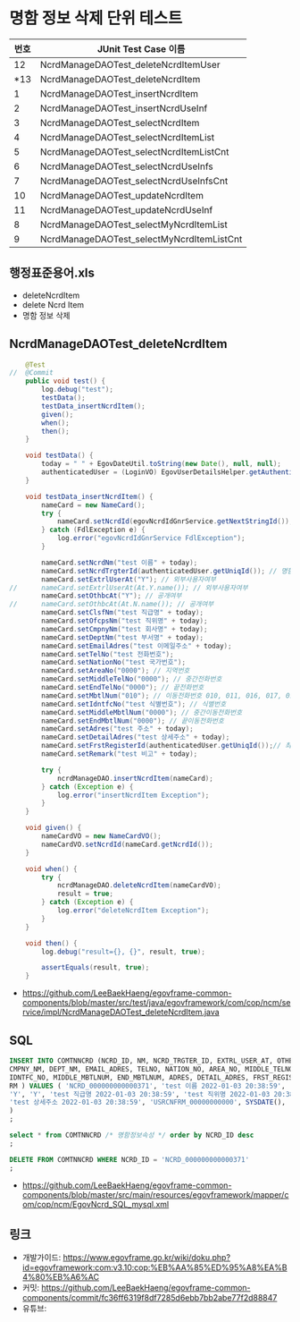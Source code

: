 # 명함 정보 삭제 단위 테스트

|번호|JUnit Test Case 이름|
|-|-|
|12|NcrdManageDAOTest_deleteNcrdItemUser|
|*13|NcrdManageDAOTest_deleteNcrdItem|
|1|NcrdManageDAOTest_insertNcrdItem|
|2|NcrdManageDAOTest_insertNcrdUseInf|
|3|NcrdManageDAOTest_selectNcrdItem|
|4|NcrdManageDAOTest_selectNcrdItemList|
|5|NcrdManageDAOTest_selectNcrdItemListCnt|
|6|NcrdManageDAOTest_selectNcrdUseInfs|
|7|NcrdManageDAOTest_selectNcrdUseInfsCnt|
|10|NcrdManageDAOTest_updateNcrdItem|
|11|NcrdManageDAOTest_updateNcrdUseInf|
|8|NcrdManageDAOTest_selectMyNcrdItemList|
|9|NcrdManageDAOTest_selectMyNcrdItemListCnt|


## 행정표준용어.xls

- deleteNcrdItem
- delete Ncrd Item
- 명함 정보 삭제

## NcrdManageDAOTest_deleteNcrdItem

```java
	@Test
//	@Commit
	public void test() {
		log.debug("test");
		testData();
		testData_insertNcrdItem();
		given();
		when();
		then();
	}

	void testData() {
		today = " " + EgovDateUtil.toString(new Date(), null, null);
		authenticatedUser = (LoginVO) EgovUserDetailsHelper.getAuthenticatedUser();
	}

	void testData_insertNcrdItem() {
		nameCard = new NameCard();
		try {
			nameCard.setNcrdId(egovNcrdIdGnrService.getNextStringId());
		} catch (FdlException e) {
			log.error("egovNcrdIdGnrService FdlException");
		}

		nameCard.setNcrdNm("test 이름" + today);
		nameCard.setNcrdTrgterId(authenticatedUser.getUniqId()); // 명함대상자ID
		nameCard.setExtrlUserAt("Y"); // 외부사용자여부
//		nameCard.setExtrlUserAt(At.Y.name()); // 외부사용자여부
		nameCard.setOthbcAt("Y"); // 공개여부
//		nameCard.setOthbcAt(At.N.name()); // 공개여부
		nameCard.setClsfNm("test 직급명" + today);
		nameCard.setOfcpsNm("test 직위명" + today);
		nameCard.setCmpnyNm("test 회사명" + today);
		nameCard.setDeptNm("test 부서명" + today);
		nameCard.setEmailAdres("test 이메일주소" + today);
		nameCard.setTelNo("test 전화번호");
		nameCard.setNationNo("test 국가번호");
		nameCard.setAreaNo("0000"); // 지역번호
		nameCard.setMiddleTelNo("0000"); // 중간전화번호
		nameCard.setEndTelNo("0000"); // 끝전화번호
		nameCard.setMbtlNum("010"); // 이동전화번호 010, 011, 016, 017, 018, 019
		nameCard.setIdntfcNo("test 식별번호"); // 식별번호
		nameCard.setMiddleMbtlNum("0000"); // 중간이동전화번호
		nameCard.setEndMbtlNum("0000"); // 끝이동전화번호
		nameCard.setAdres("test 주소" + today);
		nameCard.setDetailAdres("test 상세주소" + today);
		nameCard.setFrstRegisterId(authenticatedUser.getUniqId());// 최초등록자ID
		nameCard.setRemark("test 비고" + today);

		try {
			ncrdManageDAO.insertNcrdItem(nameCard);
		} catch (Exception e) {
			log.error("insertNcrdItem Exception");
		}
	}

	void given() {
		nameCardVO = new NameCardVO();
		nameCardVO.setNcrdId(nameCard.getNcrdId());
	}

	void when() {
		try {
			ncrdManageDAO.deleteNcrdItem(nameCardVO);
			result = true;
		} catch (Exception e) {
			log.error("deleteNcrdItem Exception");
		}
	}

	void then() {
		log.debug("result={}, {}", result, true);

		assertEquals(result, true);
	}
```

- https://github.com/LeeBaekHaeng/egovframe-common-components/blob/master/src/test/java/egovframework/com/cop/ncm/service/impl/NcrdManageDAOTest_deleteNcrdItem.java

## SQL

```sql
INSERT INTO COMTNNCRD (NCRD_ID, NM, NCRD_TRGTER_ID, EXTRL_USER_AT, OTHBC_AT, CLSF_NM, OFCPS_NM, 
CMPNY_NM, DEPT_NM, EMAIL_ADRES, TELNO, NATION_NO, AREA_NO, MIDDLE_TELNO, END_TELNO, MBTLNUM, 
IDNTFC_NO, MIDDLE_MBTLNUM, END_MBTLNUM, ADRES, DETAIL_ADRES, FRST_REGISTER_ID, FRST_REGIST_PNTTM, 
RM ) VALUES ( 'NCRD_000000000000371', 'test 이름 2022-01-03 20:38:59', 'USRCNFRM_00000000000', 
'Y', 'Y', 'test 직급명 2022-01-03 20:38:59', 'test 직위명 2022-01-03 20:38:59', 'test 회사명 2022-01-03 20:38:59', 'test 부서명 2022-01-03 20:38:59', 'test 이메일주소 2022-01-03 20:38:59', 'test 전화번호', 'test 국가번호', '0000', '0000', '0000', '010', 'test 식별번호', '0000', '0000', 'test 주소 2022-01-03 20:38:59', 
'test 상세주소 2022-01-03 20:38:59', 'USRCNFRM_00000000000', SYSDATE(), 'test 비고 2022-01-03 20:38:59' 
)
;

select * from COMTNNCRD /* 명함정보속성 */ order by NCRD_ID desc
;

DELETE FROM COMTNNCRD WHERE NCRD_ID = 'NCRD_000000000000371'
;
```

- https://github.com/LeeBaekHaeng/egovframe-common-components/blob/master/src/main/resources/egovframework/mapper/com/cop/ncm/EgovNcrd_SQL_mysql.xml

## 링크

- 개발가이드: https://www.egovframe.go.kr/wiki/doku.php?id=egovframework:com:v3.10:cop:%EB%AA%85%ED%95%A8%EA%B4%80%EB%A6%AC
- 커밋: https://github.com/LeeBaekHaeng/egovframe-common-components/commit/fc36ff6319f8df7285d6ebb7bb2abe77f2d88847
- 유튜브: 
